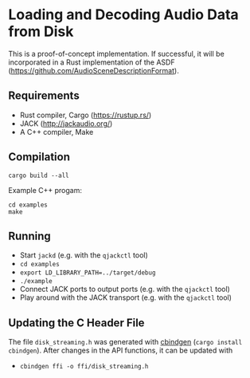 Loading and Decoding Audio Data from Disk
=========================================

This is a proof-of-concept implementation.
If successful, it will be incorporated in a Rust implementation of the ASDF
(https://github.com/AudioSceneDescriptionFormat).

Requirements
------------

* Rust compiler, Cargo (https://rustup.rs/)
* JACK (http://jackaudio.org/)
* A C++ compiler, Make

Compilation
-----------

    cargo build --all

Example C++ progam:

    cd examples
    make

Running
-------

* Start `jackd` (e.g. with the `qjackctl` tool)
* `cd examples`
* `export LD_LIBRARY_PATH=../target/debug`
* `./example`
* Connect JACK ports to output ports (e.g. with the `qjackctl` tool)
* Play around with the JACK transport (e.g. with the `qjackctl` tool)

Updating the C Header File
--------------------------

The file `disk_streaming.h` was generated with
[cbindgen](https://crates.io/crates/cbindgen) (`cargo install cbindgen`).
After changes in the API functions, it can be updated with

* `cbindgen ffi -o ffi/disk_streaming.h`
